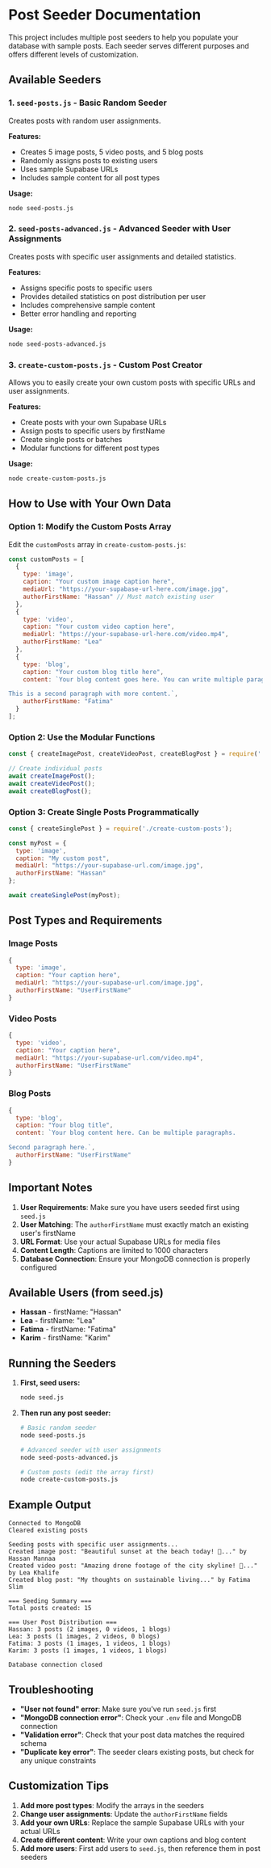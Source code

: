 # Post Seeder Documentation

This project includes multiple post seeders to help you populate your database with sample posts. Each seeder serves different purposes and offers different levels of customization.

## Available Seeders

### 1. `seed-posts.js` - Basic Random Seeder
Creates posts with random user assignments.

**Features:**
- Creates 5 image posts, 5 video posts, and 5 blog posts
- Randomly assigns posts to existing users
- Uses sample Supabase URLs
- Includes sample content for all post types

**Usage:**
```bash
node seed-posts.js
```

### 2. `seed-posts-advanced.js` - Advanced Seeder with User Assignments
Creates posts with specific user assignments and detailed statistics.

**Features:**
- Assigns specific posts to specific users
- Provides detailed statistics on post distribution per user
- Includes comprehensive sample content
- Better error handling and reporting

**Usage:**
```bash
node seed-posts-advanced.js
```

### 3. `create-custom-posts.js` - Custom Post Creator
Allows you to easily create your own custom posts with specific URLs and user assignments.

**Features:**
- Create posts with your own Supabase URLs
- Assign posts to specific users by firstName
- Create single posts or batches
- Modular functions for different post types

**Usage:**
```bash
node create-custom-posts.js
```

## How to Use with Your Own Data

### Option 1: Modify the Custom Posts Array

Edit the `customPosts` array in `create-custom-posts.js`:

```javascript
const customPosts = [
  {
    type: 'image',
    caption: "Your custom image caption here",
    mediaUrl: "https://your-supabase-url-here.com/image.jpg",
    authorFirstName: "Hassan" // Must match existing user
  },
  {
    type: 'video',
    caption: "Your custom video caption here",
    mediaUrl: "https://your-supabase-url-here.com/video.mp4",
    authorFirstName: "Lea"
  },
  {
    type: 'blog',
    caption: "Your custom blog title here",
    content: `Your blog content goes here. You can write multiple paragraphs.

This is a second paragraph with more content.`,
    authorFirstName: "Fatima"
  }
];
```

### Option 2: Use the Modular Functions

```javascript
const { createImagePost, createVideoPost, createBlogPost } = require('./create-custom-posts');

// Create individual posts
await createImagePost();
await createVideoPost();
await createBlogPost();
```

### Option 3: Create Single Posts Programmatically

```javascript
const { createSinglePost } = require('./create-custom-posts');

const myPost = {
  type: 'image',
  caption: "My custom post",
  mediaUrl: "https://your-supabase-url.com/image.jpg",
  authorFirstName: "Hassan"
};

await createSinglePost(myPost);
```

## Post Types and Requirements

### Image Posts
```javascript
{
  type: 'image',
  caption: "Your caption here",
  mediaUrl: "https://your-supabase-url.com/image.jpg",
  authorFirstName: "UserFirstName"
}
```

### Video Posts
```javascript
{
  type: 'video',
  caption: "Your caption here",
  mediaUrl: "https://your-supabase-url.com/video.mp4",
  authorFirstName: "UserFirstName"
}
```

### Blog Posts
```javascript
{
  type: 'blog',
  caption: "Your blog title",
  content: `Your blog content here. Can be multiple paragraphs.

Second paragraph here.`,
  authorFirstName: "UserFirstName"
}
```

## Important Notes

1. **User Requirements**: Make sure you have users seeded first using `seed.js`
2. **User Matching**: The `authorFirstName` must exactly match an existing user's firstName
3. **URL Format**: Use your actual Supabase URLs for media files
4. **Content Length**: Captions are limited to 1000 characters
5. **Database Connection**: Ensure your MongoDB connection is properly configured

## Available Users (from seed.js)

- **Hassan** - firstName: "Hassan"
- **Lea** - firstName: "Lea"  
- **Fatima** - firstName: "Fatima"
- **Karim** - firstName: "Karim"

## Running the Seeders

1. **First, seed users:**
   ```bash
   node seed.js
   ```

2. **Then run any post seeder:**
   ```bash
   # Basic random seeder
   node seed-posts.js
   
   # Advanced seeder with user assignments
   node seed-posts-advanced.js
   
   # Custom posts (edit the array first)
   node create-custom-posts.js
   ```

## Example Output

```
Connected to MongoDB
Cleared existing posts

Seeding posts with specific user assignments...
Created image post: "Beautiful sunset at the beach today! 🌅..." by Hassan Mannaa
Created video post: "Amazing drone footage of the city skyline! 🚁..." by Lea Khalife
Created blog post: "My thoughts on sustainable living..." by Fatima Slim

=== Seeding Summary ===
Total posts created: 15

=== User Post Distribution ===
Hassan: 3 posts (2 images, 0 videos, 1 blogs)
Lea: 3 posts (1 images, 2 videos, 0 blogs)
Fatima: 3 posts (1 images, 1 videos, 1 blogs)
Karim: 3 posts (1 images, 1 videos, 1 blogs)

Database connection closed
```

## Troubleshooting

- **"User not found" error**: Make sure you've run `seed.js` first
- **"MongoDB connection error"**: Check your `.env` file and MongoDB connection
- **"Validation error"**: Check that your post data matches the required schema
- **"Duplicate key error"**: The seeder clears existing posts, but check for any unique constraints

## Customization Tips

1. **Add more post types**: Modify the arrays in the seeders
2. **Change user assignments**: Update the `authorFirstName` fields
3. **Add your own URLs**: Replace the sample Supabase URLs with your actual URLs
4. **Create different content**: Write your own captions and blog content
5. **Add more users**: First add users to `seed.js`, then reference them in post seeders 